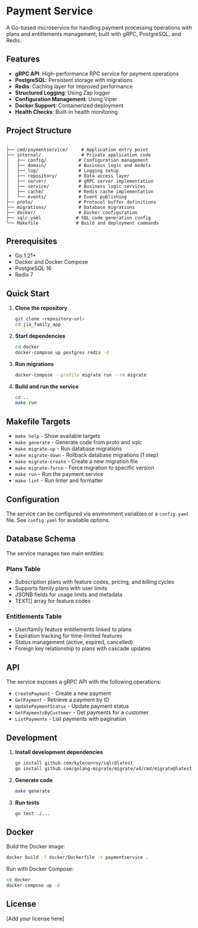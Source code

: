 # Payment Service

A Go-based microservice for handling payment processing operations with plans and entitlements management, built with gRPC, PostgreSQL, and Redis.

## Features

- **gRPC API**: High-performance RPC service for payment operations
- **PostgreSQL**: Persistent storage with migrations
- **Redis**: Caching layer for improved performance
- **Structured Logging**: Using Zap logger
- **Configuration Management**: Using Viper
- **Docker Support**: Containerized deployment
- **Health Checks**: Built-in health monitoring

## Project Structure

```
.
├── cmd/paymentservice/     # Application entry point
├── internal/               # Private application code
│   ├── config/            # Configuration management
│   ├── domain/            # Business logic and models
│   ├── log/               # Logging setup
│   ├── repository/        # Data access layer
│   ├── server/            # gRPC server implementation
│   ├── service/           # Business logic services
│   ├── cache/             # Redis cache implementation
│   └── events/            # Event publishing
├── proto/                 # Protocol buffer definitions
├── migrations/            # Database migrations
├── docker/                # Docker configuration
├── sqlc.yaml             # SQL code generation config
└── Makefile              # Build and deployment commands
```

## Prerequisites

- Go 1.21+
- Docker and Docker Compose
- PostgreSQL 16
- Redis 7

## Quick Start

1. **Clone the repository**
   ```bash
   git clone <repository-url>
   cd jia_family_app
   ```

2. **Start dependencies**
   ```bash
   cd docker
   docker-compose up postgres redis -d
   ```

3. **Run migrations**
   ```bash
   docker-compose --profile migrate run --rm migrate
   ```

4. **Build and run the service**
   ```bash
   cd ..
   make run
   ```

## Makefile Targets

- `make help` - Show available targets
- `make generate` - Generate code from proto and sqlc
- `make migrate-up` - Run database migrations
- `make migrate-down` - Rollback database migrations (1 step)
- `make migrate-create` - Create a new migration file
- `make migrate-force` - Force migration to specific version
- `make run` - Run the payment service
- `make lint` - Run linter and formatter

## Configuration

The service can be configured via environment variables or a `config.yaml` file. See `config.yaml` for available options.

## Database Schema

The service manages two main entities:

### Plans Table
- Subscription plans with feature codes, pricing, and billing cycles
- Supports family plans with user limits
- JSONB fields for usage limits and metadata
- TEXT[] array for feature codes

### Entitlements Table  
- User/family feature entitlements linked to plans
- Expiration tracking for time-limited features
- Status management (active, expired, cancelled)
- Foreign key relationship to plans with cascade updates

## API

The service exposes a gRPC API with the following operations:

- `CreatePayment` - Create a new payment
- `GetPayment` - Retrieve a payment by ID
- `UpdatePaymentStatus` - Update payment status
- `GetPaymentsByCustomer` - Get payments for a customer
- `ListPayments` - List payments with pagination

## Development

1. **Install development dependencies**
   ```bash
   go install github.com/kyleconroy/sqlc@latest
   go install github.com/golang-migrate/migrate/v4/cmd/migrate@latest
   ```

2. **Generate code**
   ```bash
   make generate
   ```

3. **Run tests**
   ```bash
   go test ./...
   ```

## Docker

Build the Docker image:
```bash
docker build -f docker/Dockerfile -t paymentservice .
```

Run with Docker Compose:
```bash
cd docker
docker-compose up -d
```

## License

[Add your license here]
